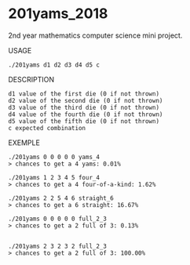 # 201yams_2018
2nd year mathematics computer science mini project.

USAGE

    ./201yams d1 d2 d3 d4 d5 c
           
DESCRIPTION

    d1 value of the first die (0 if not thrown)
    d2 value of the second die (0 if not thrown)
    d3 value of the third die (0 if not thrown)
    d4 value of the fourth die (0 if not thrown)
    d5 value of the fifth die (0 if not thrown)
    c expected combination
    
EXEMPLE

    ./201yams 0 0 0 0 0 yams_4
    > chances to get a 4 yams: 0.01%
    
    ./201yams 1 2 3 4 5 four_4
    > chances to get a 4 four-of-a-kind: 1.62%
    
    ./201yams 2 2 5 4 6 straight_6
    > chances to get a 6 straight: 16.67%
    
    ./201yams 0 0 0 0 0 full_2_3
    > chances to get a 2 full of 3: 0.13%
    
    
    ./201yams 2 3 2 3 2 full_2_3
    > chances to get a 2 full of 3: 100.00%
